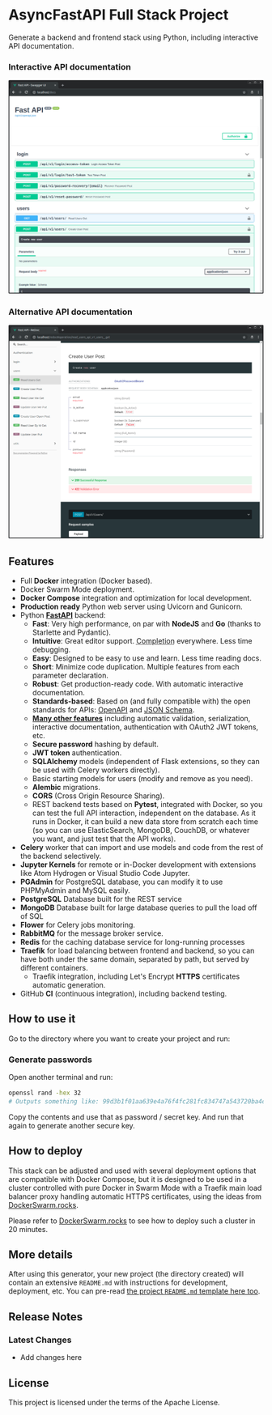 # AsyncFastAPI Full Stack Project

Generate a backend and frontend stack using Python, including interactive API documentation.

### Interactive API documentation

[![API docs](./img/docs.png)](https://github.com/johnson2427/AsyncFastAPI)

### Alternative API documentation

[![API docs](./img/redoc.png)](https://github.com/johnson2427/AsyncFastAPI)

## Features

* Full **Docker** integration (Docker based).
* Docker Swarm Mode deployment.
* **Docker Compose** integration and optimization for local development.
* **Production ready** Python web server using Uvicorn and Gunicorn.
* Python <a href="https://github.com/tiangolo/fastapi" class="external-link" target="_blank">**FastAPI**</a> backend:
    * **Fast**: Very high performance, on par with **NodeJS** and **Go** (thanks to Starlette and Pydantic).
    * **Intuitive**: Great editor support. <abbr title="also known as auto-complete, autocompletion, IntelliSense">Completion</abbr> everywhere. Less time debugging.
    * **Easy**: Designed to be easy to use and learn. Less time reading docs.
    * **Short**: Minimize code duplication. Multiple features from each parameter declaration.
    * **Robust**: Get production-ready code. With automatic interactive documentation.
    * **Standards-based**: Based on (and fully compatible with) the open standards for APIs: <a href="https://github.com/OAI/OpenAPI-Specification" class="external-link" target="_blank">OpenAPI</a> and <a href="http://json-schema.org/" class="external-link" target="_blank">JSON Schema</a>.
    * <a href="https://fastapi.tiangolo.com/features/" class="external-link" target="_blank">**Many other features**</a> including automatic validation, serialization, interactive documentation, authentication with OAuth2 JWT tokens, etc.
    * **Secure password** hashing by default.
    * **JWT token** authentication.
    * **SQLAlchemy** models (independent of Flask extensions, so they can be used with Celery workers directly).
    * Basic starting models for users (modify and remove as you need).
    * **Alembic** migrations.
    * **CORS** (Cross Origin Resource Sharing).
    * REST backend tests based on **Pytest**, integrated with Docker, so you can test the full API interaction, independent on the database. As it runs in Docker, it can build a new data store from scratch each time (so you can use ElasticSearch, MongoDB, CouchDB, or whatever you want, and just test that the API works).
* **Celery** worker that can import and use models and code from the rest of the backend selectively.
* **Jupyter Kernels** for remote or in-Docker development with extensions like Atom Hydrogen or Visual Studio Code Jupyter.
* **PGAdmin** for PostgreSQL database, you can modify it to use PHPMyAdmin and MySQL easily.
* **PostgreSQL** Database built for the REST service
* **MongoDB** Database built for large database queries to pull the load off of SQL
* **Flower** for Celery jobs monitoring.
* **RabbitMQ** for the message broker service.
* **Redis** for the caching database service for long-running processes
* **Traefik** for load balancing between frontend and backend, so you can have both under the same domain, separated by path, but served by different containers.
  * Traefik integration, including Let's Encrypt **HTTPS** certificates automatic generation.
* GitHub **CI** (continuous integration), including backend testing.

## How to use it

Go to the directory where you want to create your project and run:

### Generate passwords

Open another terminal and run:
```bash
openssl rand -hex 32
# Outputs something like: 99d3b1f01aa639e4a76f4fc281fc834747a543720ba4c8a8648ba755aef9be7f
```

Copy the contents and use that as password / secret key. And run that again to generate another secure key.

## How to deploy

This stack can be adjusted and used with several deployment options that are compatible with Docker Compose, but it is designed to be used in a cluster controlled with pure Docker in Swarm Mode with a Traefik main load balancer proxy handling automatic HTTPS certificates, using the ideas from <a href="https://dockerswarm.rocks" target="_blank">DockerSwarm.rocks</a>.

Please refer to <a href="https://dockerswarm.rocks" target="_blank">DockerSwarm.rocks</a> to see how to deploy such a cluster in 20 minutes.

## More details

After using this generator, your new project (the directory created) will contain an extensive `README.md` with instructions for development, deployment, etc. You can pre-read [the project `README.md` template here too](../AsyncFastAPI/%7B%7Bcookiecutter.project_slug%7D%7D/README.md).

## Release Notes

### Latest Changes

* Add changes here

## License

This project is licensed under the terms of the Apache License.
